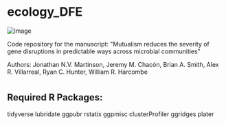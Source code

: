 # ecology_DFE
![image](https://user-images.githubusercontent.com/69863285/235230862-9966ba3a-8389-4459-9ddf-47440e99c1b7.png)


Code repository for the manuscript: "Mutualism reduces the severity of gene disruptions in predictable ways across microbial communities"

Authors:
Jonathan N.V. Martinson, Jeremy M. Chacón, Brian A. Smith, Alex R. Villarreal, Ryan C. Hunter, William R. Harcombe

#


## Required R Packages:
tidyverse
lubridate
ggpubr
rstatix
ggpmisc
clusterProfiler
ggridges
plater
